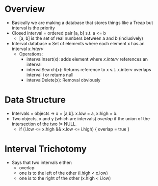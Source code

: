 # Overview
- Basically we are making a database that stores things like a Treap but interval
  is the priority
- Closed interval = ordered pair [a, b] s.t. a <= b
    - [a, b] is the set of real numbers between a and b (inclusively)
- Interval database = Set of elements where each element x has an interval
  *x.interv*
    - Operations:
        - intervalInsert(x): adds element where *x.interv* references an interval
        - intervalSearch(x): Returns reference to x s.t. x.interv overlaps
          interval i or returns null
        - intervalDelete(x): Removal obviously
# Data Structure
- Intervals = objects -> x = [a,b].  x.low = a, x.high = b.
- Two objects, x and y (which are intervals) *overlap* if the union of the
  intersection of the two != NULL.
    - if (i.low <= x.high && x.low <= i.high) { overlap = true }
# Interval Trichotomy
- Says that two intervals either:
  - overlap
  - one is to the left of the other (i.high < x.low)
  - one is to the right of the other (x.high < i.low)

